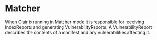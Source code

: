 # Matcher

When Clair is running in Matcher mode it is responsible for receiving IndexReports and generating VulnerabilityReports. A VulnerabilityReport describes the contents of a manifest and any vulnerabilities affecting it.
